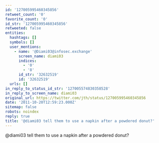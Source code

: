```yaml
---
id: '127005995460345856'
retweet_count: '0'
favorite_count: '0'
id_str: '127005995460345856'
retweeted: false
entities:
  hashtags: []
  symbols: []
  user_mentions:
    - name: '@Diami03@infosec.exchange'
      screen_name: diami03
      indices:
        - '0'
        - '8'
      id_str: '32632519'
      id: '32632519'
  urls: []
in_reply_to_status_id_str: '127005574830358528'
in_reply_to_screen_name: diami03
original_url: https://twitter.com/jth/status/127005995460345856
date: '2011-10-20T12:59:23.000Z'
sitemap: false
robots: noindex
reply: true
title: '@diami03 tell them to use a napkin after a powdered donut?'
---
```


@diami03 tell them to use a napkin after a powdered donut?